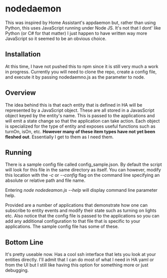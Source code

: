 # nodedaemon
This was inspired by Home Assistant's appdaemon but, rather than using Python, this uses JavaScript running under Node JS. It's not that I dont' like Python (or C# for that matter) I just happen to have written way more JavaScript so it seemed to be an obvious choice.

## Installation
At this time, I have not pushed this to npm since it is still very much a work in progress. Currently you will need to clone the repo, create a config file, and execute it by passing nodedaemno.js as the parameter to node.

## Overview
The idea behind this is that each entity that is defined in HA will be represented by a JavaScript object. These are all stored in a JavasScript object keyed by the entity's name. This is passed to the applications and will emit a state change so that the application can take action. Each object is specialized for the type of entity and exposes useful functions such as turnOn, isOn, etc. **However many of these item types have not yet been fleshed out**. Essentially I get to them as I need them.

## Running
There is a sample config file called config_sample.json. By default the script will look for this file in the same directory as itself. You can however, modify this location with the _-c_ or _--config_ flag on the command line specifying an absolute or relative path and file name. 

Entering _node nodedeamon.js --help_ will display command line parameter help.

Provided are a number of applications that demonstrate how one can subscribe to entity events and modify their state such as turning on lights etc. Also notice that the config file is passed to the applications so you can add any additional configuration to that file that is specific to your applications. The sample config file has some of these. 

## Bottom Line
It's pretty useable now. Has a cool ssh interface that lets you look at your entities directly. I'll admit that I can do most of what I need in HA yaml or from the UI but I still like having this option for something more or just debugging.
